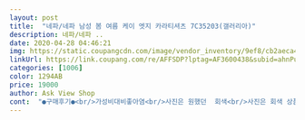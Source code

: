 ```yaml
---
layout: post 
title:  "네파/네파 남성 봄 여름 케이 엣지 카라티셔츠 7C35203(갤러리아)" 
description: 네파/네파 ..
date: 2020-04-28 04:46:21 
img: https://static.coupangcdn.com/image/vendor_inventory/9ef8/cb2aeca457835bfbd2290a4159ca8a7e2cf46adcc0fad12b483788f52428.JPG 
linkUrl: https://link.coupang.com/re/AFFSDP?lptag=AF3600438&subid=ahnPublicAsk&pageKey=220317205&itemId=686768225&vendorItemId=70312829393&traceid=V0-113-0ea7a55d54f8fcaf 
categories: [1006] 
color: 1294AB 
price: 19000 
author: Ask View Shop 
cont:  "●구매후기●<br/>가성비대비좋아염<br/>사진은 원했던  회색<br/>사진은 회색 상품은외렌지<br/>제품은 오렌지<br/>진짜 왕짜증<br/>" 
---
```

